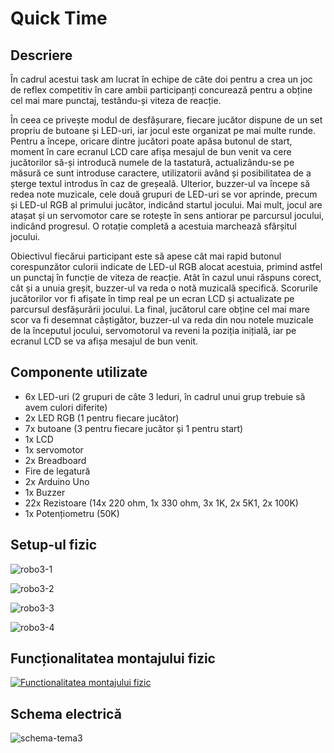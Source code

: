# Quick Time

## Descriere

În cadrul acestui task am lucrat în echipe de câte doi pentru a crea un joc de reflex competitiv în care ambii participanți concurează pentru a obține cel mai mare punctaj, testându-și viteza de reacție. 

În ceea ce privește modul de desfășurare, fiecare jucător dispune de un set propriu de butoane și LED-uri, iar jocul este organizat pe mai multe runde. Pentru a începe, oricare dintre jucători poate apăsa butonul de start, moment în care ecranul LCD care afișa mesajul de bun venit va cere jucătorilor să-și introducă numele de la tastatură, actualizându-se pe măsură ce sunt introduse caractere, utilizatorii având și posibilitatea de a șterge textul introdus în caz de greșeală. Ulterior, buzzer-ul va începe să redea note muzicale, cele două grupuri de LED-uri se vor aprinde, precum și LED-ul RGB al primului jucător, indicând startul jocului. Mai mult, jocul are atașat și un servomotor care se rotește în sens antiorar pe parcursul jocului, indicând progresul. O rotație completă a acestuia marchează sfârșitul jocului.

Obiectivul fiecărui participant este să apese cât mai rapid butonul corespunzător culorii indicate de LED-ul RGB alocat acestuia, primind astfel un punctaj în funcție de viteza de reacție. Atât în cazul unui răspuns corect, cât și a unuia greșit, buzzer-ul va reda o notă muzicală specifică. Scorurile jucătorilor vor fi afișate în timp real pe un ecran LCD și actualizate pe parcursul desfășurării jocului. La final, jucătorul care obține cel mai mare scor va fi desemnat câștigător, buzzer-ul va reda din nou notele muzicale de la începutul jocului, servomotorul va reveni la poziția inițială, iar pe ecranul LCD se va afișa mesajul de bun venit. 


## Componente utilizate

- 6x LED-uri (2 grupuri de câte 3 leduri, în cadrul unui grup trebuie să avem culori diferite)
- 2x LED RGB (1 pentru fiecare jucător)
- 7x butoane (3 pentru fiecare jucător și 1 pentru start)
- 1x LCD
- 1x servomotor
- 2x Breadboard
- Fire de legatură
- 2x Arduino Uno
- 1x Buzzer
- 22x Rezistoare (14x 220 ohm, 1x 330 ohm, 3x 1K, 2x 5K1, 2x 100K)
- 1x Potențiometru (50K)

## Setup-ul fizic

![robo3-1](https://github.com/user-attachments/assets/8aa6e88a-874a-4d70-b960-b22bcc80078b)

![robo3-2](https://github.com/user-attachments/assets/a9d1d4a8-252c-476f-9b0f-328c56bbffce)

![robo3-3](https://github.com/user-attachments/assets/5b65a3e6-4600-4eae-911e-5a1fedd1d93f)

![robo3-4](https://github.com/user-attachments/assets/dcc892c2-9a30-41b2-8646-bfe12b8c7cb1)


## Funcționalitatea montajului fizic

[![Functionalitatea montajului fizic](https://img.youtube.com/vi/DmOSkErLF6A/0.jpg)](https://www.youtube.com/watch?v=DmOSkErLF6A)

## Schema electrică

![schema-tema3](https://github.com/user-attachments/assets/d0cf3bb6-62aa-4117-986f-820afc4d699f)




